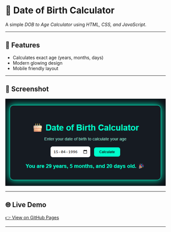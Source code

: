 # 🎂 Date of Birth Calculator

A simple *DOB to Age Calculator* using *HTML, CSS, and JavaScript*.

---

## 🚀 Features
- Calculates exact age (years, months, days)
- Modern glowing design
- Mobile friendly layout

---

## 📸 Screenshot
![Screenshot](screenshot.png)

---

## 🌐 Live Demo
[👉 View on GitHub Pages](https://xyzvikram.github.io/dob-calculator/)

---
